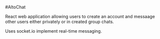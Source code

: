 #AltoChat

React web application allowing users to create an account and messaage other users either privately or in created group chats.

Uses socket.io implement real-time messaging.
